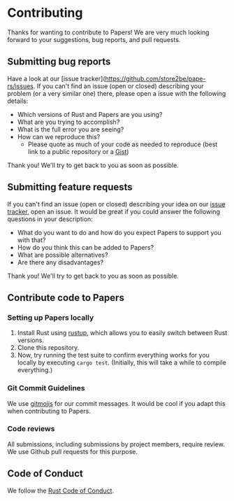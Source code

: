 # Contributing

Thanks for wanting to contribute to Papers! We are very much looking forward to
your suggestions, bug reports, and pull requests.

## Submitting bug reports

Have a look at our [issue tracker](https://github.com/store2be/pape-rs/issues.
If you can't find an issue (open or closed) describing your problem
(or a very similar one) there, please open a issue with the following details:

- Which versions of Rust and Papers are you using?
- What are you trying to accomplish?
- What is the full error you are seeing?
- How can we reproduce this?
  - Please quote as much of your code as needed to reproduce (best link to a
    public repository or a [Gist](https://gist.github.com))

Thank you! We'll try to get back to you as soon as possible.


## Submitting feature requests

If you can't find an issue (open or closed) describing your idea on our [issue
tracker](https://github.com/store2be/pape-rs/issues), open an issue.
It would be great if you could answer the following questions in your description:

- What do you want to do and how do you expect Papers to support you with that?
- How do you think this can be added to Papers?
- What are possible alternatives?
- Are there any disadvantages?

Thank you! We'll try to get back to you as soon as possible.


## Contribute code to Papers

### Setting up Papers locally

1. Install Rust using [rustup](https://www.rustup.rs), which allows you to easily switch between Rust
   versions.
2. Clone this repository.
3. Now, try running the test suite to confirm everything works for you locally
   by executing `cargo test`. (Initially, this will take a while to compile
   everything.)

### Git Commit Guidelines

We use [gitmojis](https://gitmoji.carloscuesta.me/) for our commit messages. It would be cool
if you adapt this when contributing to Papers.

### Code reviews

All submissions, including submissions by project members, require review. We use Github pull requests for this purpose.

## Code of Conduct

We follow the [Rust Code of Conduct](https://www.rust-lang.org/en-US/conduct.html).
